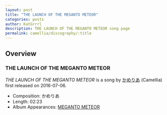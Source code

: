 ```yaml
---
layout: post
title: "THE LAUNCH OF THE MEGANTO METEOR"
categories: posts
author: KatGrrrl
description: THE LAUNCH OF THE MEGANTO METEOR song page
permalink: camellia/discography/:title
---
```


## Overview

### THE LAUNCH OF THE MEGANTO METEOR

*THE LAUNCH OF THE MEGANTO METEOR* is a song by [かめりあ](<{% link postsWiki/_posts/2023-12-10-camellia.md %}>) (Camellia) first released on 2016-07-06.

* Composition: かめりあ
* Length: 02:23
* Album Appearances: [MEGANTO METEOR](<{% link postsInclude/_posts/camellia/albums/MEGANTO-METEOR/2023-12-21-MEGANTO-METEOR.md %}>)
